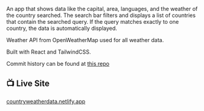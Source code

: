 An app that shows data like the capital, area, languages, and the weather of the country searched.
The search bar filters and displays a list of countries that contain the searched query. If the query matches exactly to one country, the data is automatically displayed.

Weather API from OpenWeatherMap used for all weather data.

Built with React and TailwindCSS.

Commit history can be found at [this repo](https://github.com/ehtesham0337/Full-Stack-Open-2022/tree/main/part2/countries)

## 📺 Live Site

[countryweatherdata.netlify.app](https://countryweatherdata.netlify.app/)
